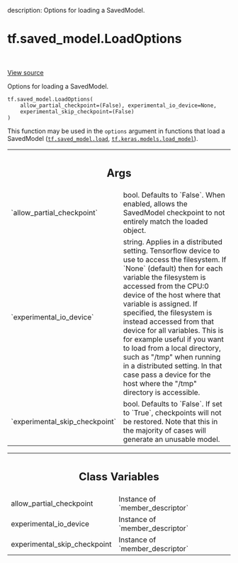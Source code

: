 description: Options for loading a SavedModel.

<div itemscope itemtype="http://developers.google.com/ReferenceObject">
<meta itemprop="name" content="tf.saved_model.LoadOptions" />
<meta itemprop="path" content="Stable" />
<meta itemprop="property" content="__init__"/>
<meta itemprop="property" content="allow_partial_checkpoint"/>
<meta itemprop="property" content="experimental_io_device"/>
<meta itemprop="property" content="experimental_skip_checkpoint"/>
</div>

# tf.saved_model.LoadOptions

<!-- Insert buttons and diff -->

<table class="tfo-notebook-buttons tfo-api nocontent" align="left">

</table>

<a target="_blank" href="/code/stable/tensorflow/python/saved_model/load_options.py">View source</a>



Options for loading a SavedModel.

<pre class="devsite-click-to-copy prettyprint lang-py tfo-signature-link">
<code>tf.saved_model.LoadOptions(
    allow_partial_checkpoint=(False), experimental_io_device=None,
    experimental_skip_checkpoint=(False)
)
</code></pre>



<!-- Placeholder for "Used in" -->

This function may be used in the `options` argument in functions that
load a SavedModel (<a href="../../tf/saved_model/load.md"><code>tf.saved_model.load</code></a>, <a href="../../tf/keras/models/load_model.md"><code>tf.keras.models.load_model</code></a>).

<!-- Tabular view -->
 <table class="responsive fixed orange">
<colgroup><col width="214px"><col></colgroup>
<tr><th colspan="2"><h2 class="add-link">Args</h2></th></tr>

<tr>
<td>
`allow_partial_checkpoint`
</td>
<td>
bool. Defaults to `False`. When enabled, allows
the SavedModel checkpoint to not entirely match the loaded object.
</td>
</tr><tr>
<td>
`experimental_io_device`
</td>
<td>
string. Applies in a distributed setting.
Tensorflow device to use to access the filesystem. If `None` (default)
then for each variable the filesystem is accessed from the CPU:0 device
of the host where that variable is assigned. If specified, the
filesystem is instead accessed from that device for all variables.
This is for example useful if you want to load from a local directory,
such as "/tmp" when running in a distributed setting. In that case
pass a device for the host where the "/tmp" directory is accessible.
</td>
</tr><tr>
<td>
`experimental_skip_checkpoint`
</td>
<td>
bool. Defaults to `False`. If set to `True`,
checkpoints will not be restored. Note that this in the majority of
cases will generate an unusable model.
</td>
</tr>
</table>





<!-- Tabular view -->
 <table class="responsive fixed orange">
<colgroup><col width="214px"><col></colgroup>
<tr><th colspan="2"><h2 class="add-link">Class Variables</h2></th></tr>

<tr>
<td>
allow_partial_checkpoint<a id="allow_partial_checkpoint"></a>
</td>
<td>
Instance of `member_descriptor`
</td>
</tr><tr>
<td>
experimental_io_device<a id="experimental_io_device"></a>
</td>
<td>
Instance of `member_descriptor`
</td>
</tr><tr>
<td>
experimental_skip_checkpoint<a id="experimental_skip_checkpoint"></a>
</td>
<td>
Instance of `member_descriptor`
</td>
</tr>
</table>


